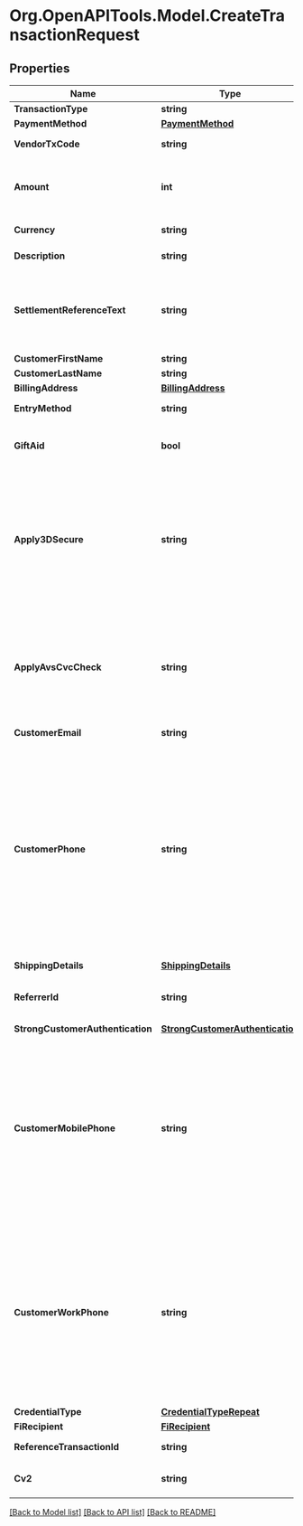 # Org.OpenAPITools.Model.CreateTransactionRequest

## Properties

Name | Type | Description | Notes
------------ | ------------- | ------------- | -------------
**TransactionType** | **string** | The type of the transaction | [optional] 
**PaymentMethod** | [**PaymentMethod**](PaymentMethod.md) |  | [optional] 
**VendorTxCode** | **string** | Your unique reference for this transaction. | [optional] 
**Amount** | **int** | The amount charged to the customer in the smallest currency unit. (e.g 100 pence to charge £1.00, or 1 to charge ¥1 (0-decimal currency). | [optional] 
**Currency** | **string** | The currency of the amount in 3 letter [ISO 4217](https://en.wikipedia.org/wiki/ISO_4217) format. | [optional] 
**Description** | **string** | A brief description of the goods or services purchased. | [optional] 
**SettlementReferenceText** | **string** | A unique reference that you may wish to be displayed on your acquirer&#39;s settlement report (Not enabled for all acquirers. Please contact support for supported acquirers). | [optional] 
**CustomerFirstName** | **string** | Customer&#39;s first names. | [optional] 
**CustomerLastName** | **string** | Customer&#39;s last name. | [optional] 
**BillingAddress** | [**BillingAddress**](BillingAddress.md) |  | [optional] 
**EntryMethod** | **string** | The method used to capture card data. | [optional] [default to EntryMethodEnum.Ecommerce]
**GiftAid** | **bool** | Identifies the customer has ticked a box to indicate that they wish to receive tax back on their donation. | [optional] [default to false]
**Apply3DSecure** | **string** | Use this field to override your default account level 3D Secure settings  * &#x60;UseMSPSetting&#x60; - Use default MySagePay settings.  * &#x60;Force&#x60; - Apply authentication even if turned off.  * &#x60;Disable&#x60; - Only use this if you intend to use an SCA Exemption. See [here](https://developer-eu.elavon.com/docs/opayo/3d-secure-authentication/sca-exemptions) for more information.  * &#x60;ForceIgnoringRules&#x60; - Apply authentication but ignore rules.  | [optional] 
**ApplyAvsCvcCheck** | **string** | Use this field to override your default account level AVS CVC settings.  * &#x60;UseMSPSetting&#x60; - Use default MySagePay settings.  * &#x60;Force&#x60; - Apply authentication even if turned off.  * &#x60;Disable&#x60; - Disable authentication and rules.  * &#x60;ForceIgnoringRules&#x60; - Apply authentication but ignore rules.  | [optional] 
**CustomerEmail** | **string** | Customer&#39;s email address. | [optional] 
**CustomerPhone** | **string** | Customer&#39;s home phone number (this could also be the same as their mobile phone number if they do not have a home phone). The customerPhone must be in the format of &#x60;+&#x60; and &#x60;country code&#x60; and &#x60;phone number&#x60;. Example: For a UK phone number of &#x60;03069 990210&#x60;, you will submit the following: &#x60;+443069990210&#x60;. When using the &#x60;strongCustomerAuthentication&#x60; object, it is advisable to provide this data if the cardholder has it. This will assist the card issuer when determining the 3D Secure authentication result.  | [optional] 
**ShippingDetails** | [**ShippingDetails**](ShippingDetails.md) |  | [optional] 
**ReferrerId** | **string** | This can be used to send the unique reference for the partner that referred the merchant to Opayo. | [optional] 
**StrongCustomerAuthentication** | [**StrongCustomerAuthentication**](StrongCustomerAuthentication.md) |  | [optional] 
**CustomerMobilePhone** | **string** | The mobile number of the customer.    The customerMobilePhone must be in the format of &#x60;+&#x60; and &#x60;country code&#x60; and &#x60;phone number&#x60;.    Example: For a UK phone number of &#x60;07234 567891&#x60;, you will submit the following: &#x60;+447234567891&#x60;    When using the &#x60;strongCustomerAuthentication&#x60; object, it is advisable to provide this data if the cardholder has it. This will assist the card issuer when determining the 3D Secure authentication result.  | [optional] 
**CustomerWorkPhone** | **string** | The work phone number of the customer.    The customerWorkPhone must be in the format of &#x60;+&#x60; and &#x60;country code&#x60; and &#x60;phone number&#x60;.    Example: For a UK phone number of &#x60;01234 567891&#x60;, you will submit the following: &#x60;+441234567891&#x60;    When using the &#x60;strongCustomerAuthentication&#x60; object, it is advisable to provide this data if the cardholder has it. This will assist the card issuer when determining the 3D Secure authentication result.  | [optional] 
**CredentialType** | [**CredentialTypeRepeat**](CredentialTypeRepeat.md) |  | [optional] 
**FiRecipient** | [**FiRecipient**](FiRecipient.md) |  | [optional] 
**ReferenceTransactionId** | **string** | The &#x60;transactionId&#x60; of the referenced transaction. | [optional] 
**Cv2** | **string** | The card security code, also known as CV2, CVV, or CVC. This is used in CV2 checks. | [optional] 

[[Back to Model list]](../README.md#documentation-for-models) [[Back to API list]](../README.md#documentation-for-api-endpoints) [[Back to README]](../README.md)


